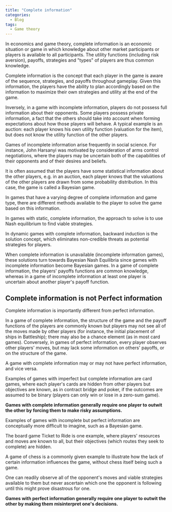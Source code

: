 ```yaml
---
title: "Complete information"
categories:
  - Blog
tags:
  - Game theory
---
```


In economics and game theory, complete information is an economic situation or game in which knowledge about other market participants or players is available to all participants. The utility functions (including risk aversion), payoffs, strategies and "types" of players are thus common knowledge. 

Complete information is the concept that each player in the game is aware of the sequence, strategies, and payoffs throughout gameplay. Given this information, the players have the ability to plan accordingly based on the information to maximize their own strategies and utility at the end of the game.

Inversely, in a game with incomplete information, players do not possess full information about their opponents. Some players possess private information, a fact that the others should take into account when forming expectations about how those players will behave. A typical example is an auction: each player knows his own utility function (valuation for the item), but does not know the utility function of the other players. 

Games of incomplete information arise frequently in social science. For instance, John Harsanyi was motivated by consideration of arms control negotiations, where the players may be uncertain both of the capabilities of their opponents and of their desires and beliefs.

It is often assumed that the players have some statistical information about the other players, e.g. in an auction, each player knows that the valuations of the other players are drawn from some probability distribution. In this case, the game is called a Bayesian game.

In games that have a varying degree of complete information and game type, there are different methods available to the player to solve the game based on this information. 

In games with static, complete information, the approach to solve is to use Nash equilibrium to find viable strategies. 

In dynamic games with complete information, backward induction is the solution concept, which eliminates non-credible threats as potential strategies for players.

When complete information is unavailable (incomplete information games), these solutions turn towards Bayesian Nash Equilibria since games with incomplete information become Bayesian games. In a game of complete information, the players' payoffs functions are common knowledge, whereas in a game of incomplete information at least one player is uncertain about another player's payoff function. 

<h2>Complete information is not Perfect information</h2>

Complete information is importantly different from perfect information.

In a game of complete information, the structure of the game and the payoff functions of the players are commonly known but players may not see all of the moves made by other players (for instance, the initial placement of ships in Battleship); there may also be a chance element (as in most card games). Conversely, in games of perfect information, every player observes other players' moves, but may lack some information on others' payoffs, or on the structure of the game.

A game with complete information may or may not have perfect information, and vice versa.

Examples of games with imperfect but complete information are card games, where each player's cards are hidden from other players but objectives are known, as in contract bridge and poker, if the outcomes are assumed to be binary (players can only win or lose in a zero-sum game).

<b>Games with complete information generally require one player to outwit the other by forcing them to make risky assumptions.</b>

Examples of games with incomplete but perfect information are conceptually more difficult to imagine, such as a Bayesian game. 

The board game Ticket to Ride is one example, where players' resources and moves are known to all, but their objectives (which routes they seek to complete) are hidden. 

A game of chess is a commonly given example to illustrate how the lack of certain information influences the game, without chess itself being such a game. 

One can readily observe all of the opponent's moves and viable strategies available to them but never ascertain which one the opponent is following until this might prove disastrous for one. 

<b>Games with perfect information generally require one player to outwit the other by making them misinterpret one's decisions.</b>